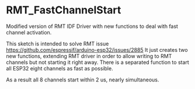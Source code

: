 # RMT_FastChannelStart
Modified version of RMT IDF Driver with new functions to deal with fast channel activation.

This sketch is intended to solve RMT issue https://github.com/espressif/arduino-esp32/issues/2885
It just creates two new functions, extending RMT driver in order to allow writing to RMT channels but not starting it right away.
There is a separated function to start all ESP32 eight channels as fast as possible.

As a result all 8 channels start within 2 us, nearly simultaneous.

